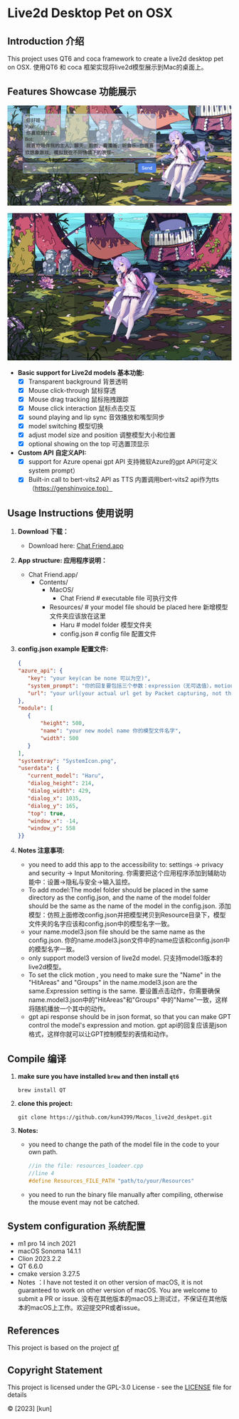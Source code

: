 # Live2d Desktop Pet on OSX

## Introduction 介绍

This project uses QT6 and coca framework to create a live2d desktop pet on OSX.
使用QT6 和 coca 框架实现将live2d模型展示到Mac的桌面上。

## Features Showcase 功能展示

![image1](ReadmeFiles/1.png)

![image2](ReadmeFiles/2.gif)

- **Basic support for Live2d models 基本功能:**
    - [x] Transparent background 背景透明
    - [x] Mouse click-through 鼠标穿透
    - [x] Mouse drag tracking 鼠标拖拽跟踪
    - [x] Mouse click interaction 鼠标点击交互
    - [x] sound playing and lip sync 音效播放和嘴型同步
    - [x] model switching 模型切换
    - [x] adjust model size and position 调整模型大小和位置
    - [x] optional showing on the top 可选置顶显示
- **Custom API 自定义API:**
    - [x] support for Azure openai gpt API 支持微软Azure的gpt API(可定义system prompt）
    - [x] Built-in call to bert-vits2 API as TTS 内置调用bert-vits2 api作为tts（https://genshinvoice.top）

## Usage Instructions 使用说明

1. **Download 下载：**
    - Download here: [Chat Friend.app](https://github.com/kun4399/Mac_live2d_deskpet/releases/tag/v0.1.0-alpha)

2. **App structure: 应用程序说明：**
    - Chat Friend.app/
        - Contents/
            - MacOS/
                - Chat Friend # executable file 可执行文件
            - Resources/ # your model file should be placed here 新增模型文件夹应该放在这里
                - Haru # model folder 模型文件夹
                - config.json # config file 配置文件

3. **config.json example 配置文件:**
     ```json
   {
    "azure_api": {
        "key": "your key(can be none 可以为空)",
        "system_prompt": "你的回复要包括三个参数：expression（无可选值），motion（可选 Idle），message,需要json格式回复,无特殊符号,简洁回答。",
        "url": "your url(your actual url get by Packet capturing, not the azure url!! can be none) 这里填实际请求的url（需要通过抓包获取，而不是Azure 给的url）可以为空"
    },
    "module": [
        {
            "height": 500, 
            "name": "your new model name 你的模型文件名字",
            "width": 500
        }
    ],
    "systemtray": "SystemIcon.png",
    "userdata": {
        "current_model": "Haru",
        "dialog_height": 214,
        "dialog_width": 429,
        "dialog_x": 1035,
        "dialog_y": 165,
        "top": true,
        "window_x": -14,
        "window_y": 558
    }}
    ```
4. **Notes 注意事项:**
    - you need to add this app to the accessibility to: settings -> privacy and security -> Input Monitoring. 你需要把这个应用程序添加到辅助功能中：设置->隐私与安全->输入监控。
    - To add model:The model folder should be placed in the same directory as the config.json, and the name of the model
      folder should be the same as the name of the model in the config.json.
      添加模型：仿照上面修改config.json并把模型拷贝到Resource目录下，模型文件夹的名字应该和config.json中的模型名字一致。
    - your name.model3.json file should be the same name as the config.json. 你的name.model3.json文件中的name应该和config.json中的模型名字一致。
    - only support model3 version of live2d model. 只支持model3版本的live2d模型。
    - To set the click motion , you need to make sure the "Name" in the "HitAreas" and "Groups" in the name.model3.json
      are the same.Expression setting is the same. 要设置点击动作，你需要确保name.model3.json中的"HitAreas"和"Groups"
      中的"Name"一致，这样将随机播放一个其中的动作。
    - gpt api response should be in json format, so that you can make GPT control the model's expression and motion. gpt
      api的回复应该是json格式，这样你就可以让GPT控制模型的表情和动作。

## Compile 编译

1. **make sure you have installed `brew` and then install `qt6`**
    ```shell
    brew install QT
    ```
2. **clone this project:**
    ```shell
    git clone https://github.com/kun4399/Macos_live2d_deskpet.git
    ```

3. **Notes:**
   - you need to change the path of the model file in the code to your own path.
       ```c++
       //in the file: resources_loadeer.cpp
       //line 4
      #define Resources_FILE_PATH "path/to/your/Resources"
       ```
   - you need to run the binary file manually after compiling, otherwise the mouse event may not be catched.

## System configuration 系统配置

- m1 pro 14 inch 2021
- macOS Sonoma 14.1.1
- Clion 2023.2.2
- QT 6.6.0
- cmake version 3.27.5
- Notes ：I have not tested it on other version of macOS, it is not guaranteed to work on other version of macOS. You are
  welcome to submit a PR or issue. 没有在其他版本的macOS上测试过，不保证在其他版本的macOS上工作。欢迎提交PR或者issue。

## References

This project is based on the project [qf](https://github.com/Serenaito/qf)

## Copyright Statement

This project is licensed under the GPL-3.0 License - see the [LICENSE](LICENSE) file for details

© [2023] [kun]
